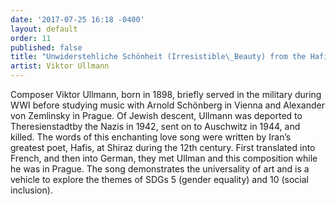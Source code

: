 ```yaml
---
date: '2017-07-25 16:18 -0400'
layout: default
order: 11
published: false
title: "Unwiderstehliche Schönheit (Irresistible\_Beauty) from the Hafis Songbook,\_Opus 30"
artist: Viktor Ullmann
---
```

Composer Viktor Ullmann, born in 1898, briefly served in the military during WWI before studying music with Arnold Schönberg in Vienna and Alexander von Zemlinsky in Prague. Of Jewish descent, Ullmann was deported to Theresienstadtby the Nazis in 1942, sent on to Auschwitz in 1944, and killed. The words of this enchanting love song were written by Iran’s greatest poet, Hafis, at Shiraz during the 12th century. First translated into French, and then into German, they met Ullman and this composition while he was in Prague. The song demonstrates the universality of art and is a vehicle to explore the themes of SDGs 5 (gender equality) and 10 (social inclusion).


